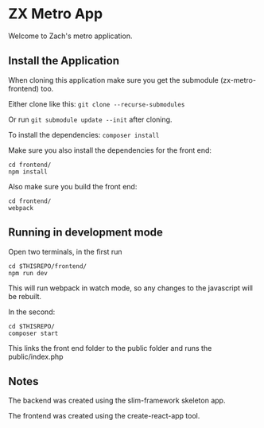 # ZX Metro App

Welcome to Zach's metro application.

## Install the Application

When cloning this application make sure you get the submodule (zx-metro-frontend) too.

Either clone like this: ```git clone --recurse-submodules```

Or run ```git submodule update --init``` after cloning.

To install the dependencies:
```composer install```

Make sure you also install the dependencies for the front end:
```
cd frontend/
npm install
```

Also make sure you build the front end:
```
cd frontend/
webpack
```


## Running in development mode

Open two terminals, in the first run
```
cd $THISREPO/frontend/
npm run dev
```

This will run webpack in watch mode, so any changes to the javascript will be rebuilt.


In the second:

```
cd $THISREPO/
composer start
```

This links the front end folder to the public folder and runs the public/index.php


## Notes

The backend was created using the slim-framework skeleton app.

The frontend was created using the create-react-app tool.

